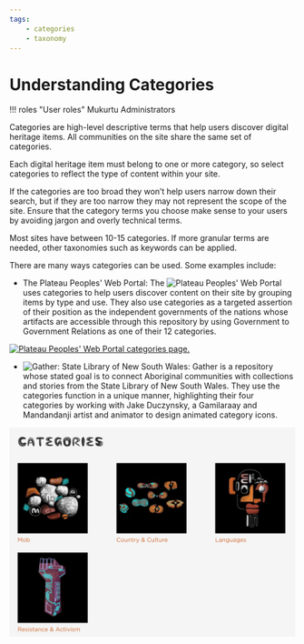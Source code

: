 ```yaml
---
tags: 
    - categories
    - taxonomy
---
```


# Understanding Categories

!!! roles "User roles"
    Mukurtu Administrators

Categories are high-level descriptive terms that help users discover digital heritage items. All communities on the site share the same set of categories.

Each digital heritage item must belong to one or more category, so select categories to reflect the type of content within your site.

If the categories are too broad they won’t help users narrow down their search, but if they are too narrow they may not represent the scope of the site. Ensure that the category terms you choose make sense to your users by avoiding jargon and overly technical terms. 

Most sites have between 10-15 categories. If more granular terms are needed, other taxonomies such as keywords can be applied.

There are many ways categories can be used. Some examples include:

- The Plateau Peoples' Web Portal:
The ![Plateau Peoples' Web Portal](https://plateauportal.libraries.wsu.edu/categories-browse) uses categories to help users discover content on their site by grouping items by type and use. They also use categories as a targeted assertion of their position as the independent governments of the nations whose artifacts are accessible through this repository by using Government to Government Relations as one of their 12 categories.

[![Plateau Peoples' Web Portal categories page.](../_embeds/Categories-understand1.png)](https://plateauportal.libraries.wsu.edu/categories-browse)

- ![Gather: State Library of New South Wales](https://gather.sl.nsw.gov.au/):
Gather is a repository whose stated goal is to connect Aboriginal communities with collections and stories from the State Library of New South Wales. They use the categories function in a unique manner, highlighting their four categories by working with Jake Duczynsky, a Gamilaraay and Mandandanji artist and animator to design animated category icons.

[![Gather's categories page.](../_embeds/Categories-understand2.png)](https://gather.sl.nsw.gov.au/)